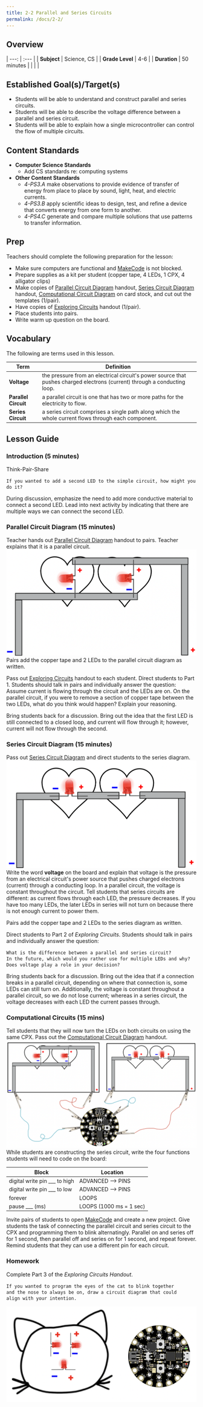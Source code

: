 ```yaml
---
title: 2-2 Parallel and Series Circuits
permalink: /docs/2-2/
---
```

## Overview

| ---: | :--- |
| **Subject** | Science, CS |
| **Grade Level** | 4-6 |
| **Duration**  | 50 minutes  |
|   |   |

## Established Goal(s)/Target(s)
-	Students will be able to understand and construct parallel and series circuits.
-	Students will be able to describe the voltage difference between a parallel and series circuit.
-	Students will be able to explain how a single microcontroller can control the flow of multiple circuits.

## Content Standards
- **Computer Science Standards**
  - <span class="todo">Add CS standards re: computing systems</span>
- **Other Content Standards**
  - *4-PS3.A* make observations to provide evidence of transfer of energy from place to place by sound, light, heat, and electric currents.
  - *4-PS3.B* apply scientific ideas to design, test, and refine a device that converts energy from one form to another.
  - *4-PS4.C* generate and compare multiple solutions that use patterns to transfer information.

## Prep
Teachers should complete the following preparation for the lesson:

- Make sure computers are functional and [MakeCode](https://makecode.adafruit.com/) is not blocked.
- Prepare supplies as a kit per student (copper tape, 4 LEDs, 1 CPX, 4 alligator clips)
- Make copies of [Parallel Circuit Diagram](../resources/2-2_parallel-circuit-diagram.pdf) handout, [Series Circuit Diagram](../resources/2-2_series-circuit-diagram.pdf) handout, [Computational Circuit Diagram](../resources/2-2_computational-circuit-diagram.pdf) on card stock, and cut out the templates (1/pair).
- Have copies of [Exploring Circuits](../resources/2-2_exploring-circuits.pdf) handout (1/pair).
- Place students into pairs.
- Write warm up question on the board.

## Vocabulary
The following are terms used in this lesson.

Term | Definition
-- | --
**Voltage**  |  the pressure from an electrical circuit's power source that pushes charged electrons (current) through a conducting loop.
**Parallel Circuit**  |  a parallel circuit is one that has two or more paths for the electricity to flow.
**Series Circuit**  |  a series circuit comprises a single path along which the whole current flows through each component.

## Lesson Guide

### Introduction (5 minutes)
Think-Pair-Share
```
If you wanted to add a second LED to the simple circuit, how might you do it?
```
During discussion, emphasize the need to add more conductive material to connect a second LED. Lead into next activity by indicating that there are multiple ways we can connect the second LED.

### Parallel Circuit Diagram (15 minutes)
Teacher hands out [Parallel Circuit Diagram](../resources/2-2_parallel-circuit-diagram.pdf) handout to pairs. Teacher explains that it is a parallel circuit.
![parallel circuit diagram](../resources/images/2-2_parallel-circuit-diagram.png)
Pairs add the copper tape and 2 LEDs to the parallel circuit diagram as written.

Pass out [Exploring Circuits](../resources/2-2_exploring_circuits.pdf) handout to each student. Direct students to Part 1. Students should talk in pairs and individually answer the question: Assume current is flowing through the circuit and the LEDs are on. On the parallel circuit, if you were to remove a section of copper tape between the two LEDs, what do you think would happen? Explain your reasoning.

Bring students back for a discussion. Bring out the idea that the first LED is still connected to a closed loop, and current will flow through it; however, current will not flow through the second.

### Series Circuit Diagram (15 minutes)
Pass out [Series Circuit Diagram](../resources/2-2_series-circuit-diagram.pdf) and direct students to the series diagram.
![series circuit diagram](../resources/images/2-2_series-circuit-diagram.png)
Write the word **voltage** on the board and explain that voltage is the pressure from an electrical circuit's power source that pushes charged electrons (current) through a conducting loop. In a parallel circuit, the voltage is constant throughout the circuit. Tell students that series circuits are different: as current flows through each LED, the pressure decreases. If you have too many LEDs, the later LEDs in series will not turn on because there is not enough current to power them.

Pairs add the copper tape and 2 LEDs to the series diagram as written.

Direct students to Part 2 of *Exploring Circuits*. Students should talk in pairs and individually answer the question:
```
What is the difference between a parallel and series circuit?  
In the future, which would you rather use for multiple LEDs and why?  
Does voltage play a role in your decision?
```
Bring students back for a discussion. Bring out the idea that if a connection breaks in a parallel circuit, depending on where that connection is, some LEDs can still turn on. Additionally, the voltage is constant throughout a parallel circuit, so we do not lose current; whereas in a series circuit, the voltage decreases with each LED the current passes through.

### Computational Circuits (15 mins)
Tell students that they will now turn the LEDs on both circuits on using the same CPX. Pass out the [Computational Circuit Diagram](../resources/2-2_computational-circuit-diagram.pdf) handout.
![computational circuit diagram](../resources/images/2-2_computational-circuit-diagram.png)
While students are constructing the series circuit, write the four functions students will need to code on the board:

| Block | Location |
| ----- | -------- |
| digital write pin ___ to high | ADVANCED --> PINS |
| digital write pin ___ to low  | ADVANCED --> PINS |
| forever | LOOPS |
| pause ___ (ms) | LOOPS (1000 ms = 1 sec) |

Invite pairs of students to open [MakeCode](https://makecode.adafruit.com/) and create a new project. Give students the task of connecting the parallel circuit and series circuit to the CPX and programming them to blink alternatingly. Parallel on and series off for 1 second, then parallel off and series on for 1 second, and repeat forever. Remind students that they can use a different pin for each circuit.

### Homework
Complete Part 3 of the *Exploring Circuits Handout*.
```
If you wanted to program the eyes of the cat to blink together  
and the nose to always be on, draw a circuit diagram that could  
align with your intention.
```
![cat circuit diagram](../resources/images/2-2_cat-circuit.png)
